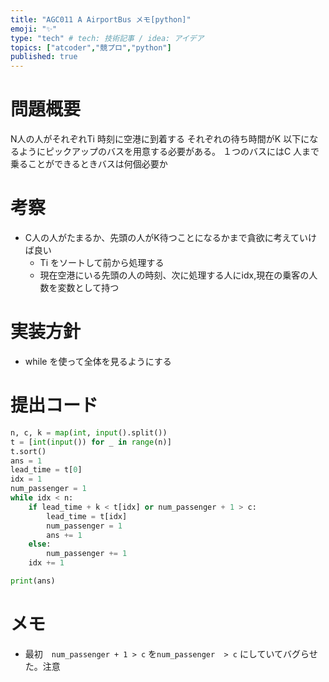 ```yaml
---
title: "AGC011 A AirportBus メモ[python]"
emoji: "✨"
type: "tech" # tech: 技術記事 / idea: アイデア
topics: ["atcoder","競プロ","python"]
published: true
---
```


# 問題概要
N人の人がそれぞれTi 時刻に空港に到着する
それぞれの待ち時間がK 以下になるようにピックアップのバスを用意する必要がある。
１つのバスにはC 人まで乗ることができるときバスは何個必要か

# 考察
- C人の人がたまるか、先頭の人がK待つことになるかまで貪欲に考えていけば良い
  - Ti をソートして前から処理する
  - 現在空港にいる先頭の人の時刻、次に処理する人にidx,現在の乗客の人数を変数として持つ

# 実装方針
- while を使って全体を見るようにする

# 提出コード
```python
n, c, k = map(int, input().split())
t = [int(input()) for _ in range(n)]
t.sort()
ans = 1
lead_time = t[0]
idx = 1
num_passenger = 1
while idx < n:
    if lead_time + k < t[idx] or num_passenger + 1 > c:
        lead_time = t[idx]
        num_passenger = 1
        ans += 1
    else:
        num_passenger += 1
    idx += 1

print(ans)
```

# メモ
- 最初　`num_passenger + 1 > c` を`num_passenger  > c`
  にしていてバグらせた。注意